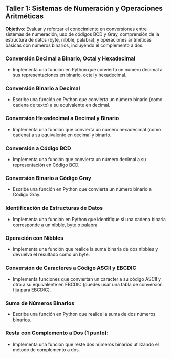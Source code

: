 ## Taller 1: Sistemas de Numeración y Operaciones Aritméticas

**Objetivo**: Evaluar y reforzar el conocimiento en conversiones entre sistemas de numeración, uso de códigos BCD y Gray, comprensión de la estructura de datos (byte, nibble, palabra), y operaciones aritméticas básicas con números binarios, incluyendo el complemento a dos.

### Conversión Decimal a Binario, Octal y Hexadecimal
- Implementa una función en Python que convierta un número decimal a sus representaciones en binario, octal y hexadecimal.

### Conversión Binario a Decimal
- Escribe una función en Python que convierta un número binario (como cadena de texto) a su equivalente en decimal.

### Conversión Hexadecimal a Decimal y Binario
- Implementa una función que convierta un número hexadecimal (como cadena) a su equivalente en decimal y binario.

### Conversión a Código BCD
- Implementa una función que convierta un número decimal a su representación en Código BCD.

### Conversión Binario a Código Gray
- Escribe una función en Python que convierta un número binario a Código Gray.

### Identificación de Estructuras de Datos
- Implementa una función en Python que identifique si una cadena binaria corresponde a un nibble, byte o palabra

### Operación con Nibbles
- Implementa una función que realice la suma binaria de dos nibbles y devuelva el resultado como un byte.

### Conversión de Caracteres a Código ASCII y EBCDIC
- Implementa funciones que conviertan un carácter a su código ASCII y otro a su equivalente en EBCDIC (puedes usar una tabla de conversión fija para EBCDIC).

### Suma de Números Binarios
- Escribe una función en Python que realice la suma de dos números binarios.

### Resta con Complemento a Dos (1 punto):

- Implementa una función que reste dos números binarios utilizando el método de complemento a dos.